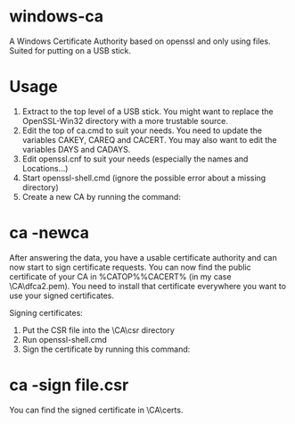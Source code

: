 windows-ca
==========

A Windows Certificate Authority based on openssl and only using files. Suited for putting on a USB stick.


Usage
=====
1. Extract to the top level of a USB stick. You might want to replace the OpenSSL-Win32 directory with a more trustable source.
2. Edit the top of ca.cmd to suit your needs. You need to update the variables CAKEY, CAREQ and CACERT. You may also want to edit the variables DAYS and CADAYS.
3. Edit openssl.cnf to suit your needs (especially the names and Locations...)
4. Start openssl-shell.cmd (ignore the possible error about a missing directory)
5. Create a new CA by running the command:
 # ca -newca
After answering the data, you have a usable certificate authority and can now start to sign certificate requests.
You can now find the public certificate of your CA in %CATOP%\%CACERT% (in my case \CA\dfca2.pem). You need to install that certificate everywhere you want to use your signed certificates.

Signing certificates:
1. Put the CSR file into the \CA\csr directory
2. Run openssl-shell.cmd
3. Sign the certificate by running this command:
 # ca -sign file.csr
You can find the signed certificate in \CA\certs.
